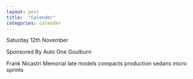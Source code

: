 ```yaml
---
layout: post
title:  "Calender"
categories: calender
---
```


Saturday 12th November

Sponsored By Auto One Goulburn

Frank Nicastri Memorial
late models
compacts
production sedans
micro sprints
